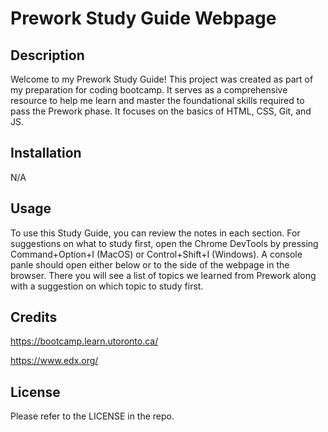 # Prework Study Guide Webpage

## Description

Welcome to my Prework Study Guide! This project was created as part of my preparation for coding bootcamp. It serves as a comprehensive resource to help me learn and master the foundational skills required to pass the Prework phase. It focuses on the basics of HTML, CSS, Git, and JS.

## Installation

N/A

## Usage

To use this Study Guide, you can review the notes in each section. For suggestions on what to study first, open the Chrome DevTools by pressing Command+Option+I (MacOS) or Control+Shift+I (Windows). A console panle should open either below or to the side of the webpage in the browser. There you will see a list of topics we learned from Prework along with a suggestion on which topic to study first.

## Credits

https://bootcamp.learn.utoronto.ca/

https://www.edx.org/

## License

Please refer to the LICENSE in the repo.